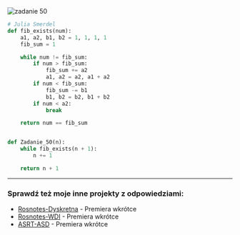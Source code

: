 <picture>
  <source srcset="../../srt/zbior_zadan/50.png" media="(prefers-color-scheme: light)">
  <source srcset="../../srt/zbior_zadan/black_50.png" media="(prefers-color-scheme: dark)">
  <img src="../../srt/zbior_zadan/black_50.png" alt="zadanie 50">
</picture>

```python
# Julia Smerdel
def fib_exists(num):
    a1, a2, b1, b2 = 1, 1, 1, 1
    fib_sum = 1

    while num != fib_sum:
        if num > fib_sum:
            fib_sum += a2
            a1, a2 = a2, a1 + a2
        if num < fib_sum:
            fib_sum -= b1
            b1, b2 = b2, b1 + b2
        if num < a2:
            break

    return num == fib_sum


def Zadanie_50(n):
    while fib_exists(n + 1):
        n += 1

    return n + 1

```

---
### Sprawdź też moje inne projekty z odpowiedziami:
- [Rosnotes-Dyskretna](https://github.com/kamilGie/Rosnotes-Dyskretna) - Premiera wkrótce
- [Rosnotes-WDI](https://github.com/kamilGie/Rosnotes-WDI) - Premiera wkrótce
- [ASRT-ASD](https://github.com/kamilGie/Rosnotes-Dyskretna) - Premiera wkrótce
